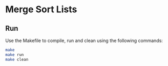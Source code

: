 # Merge Sort Lists

## Run
Use the Makefile to compile, run and clean using the following commands:

```bash
make 
make run
make clean
```
